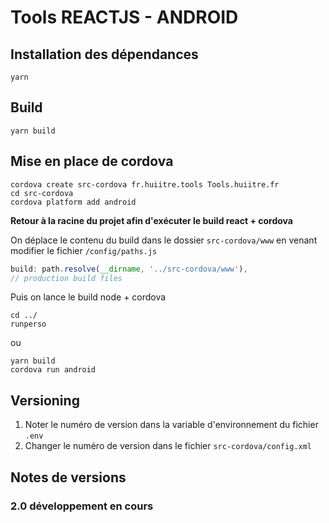 # Tools REACTJS - ANDROID

## Installation des dépendances
```console
yarn
```

## Build 
```console
yarn build
```

## Mise en place de cordova
```console
cordova create src-cordova fr.huiitre.tools Tools.huiitre.fr
cd src-cordova
cordova platform add android
```
**Retour à la racine du projet afin d'exécuter le build react + cordova**

On déplace le contenu du build dans le dossier `src-cordova/www` en venant modifier le fichier `/config/paths.js`

```javascript
build: path.resolve(__dirname, '../src-cordova/www'),
// production build files
```
Puis on lance le build node + cordova
```console
cd ../
runperso
```
ou
```console
yarn build
cordova run android
```

## Versioning
1. Noter le numéro de version dans la variable d'environnement du fichier `.env`
2. Changer le numéro de version dans le fichier `src-cordova/config.xml`

## Notes de versions
### 2.0 développement en cours
